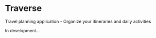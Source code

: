 # Traverse
Travel planning application - Organize your itineraries and daily activities


In development...
